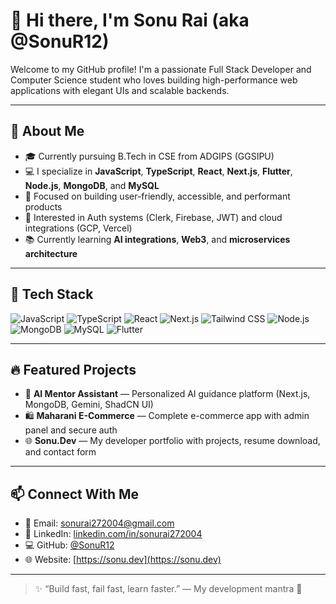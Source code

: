 # 👋 Hi there, I'm Sonu Rai (aka @SonuR12)

Welcome to my GitHub profile! I'm a passionate Full Stack Developer and Computer Science student who loves building high-performance web applications with elegant UIs and scalable backends.

---

## 💼 About Me

- 🎓 Currently pursuing B.Tech in CSE from ADGIPS (GGSIPU)
- 💻 I specialize in **JavaScript**, **TypeScript**, **React**, **Next.js**, **Flutter**, **Node.js**, **MongoDB**, and **MySQL**
- 🚀 Focused on building user-friendly, accessible, and performant products
- 🔐 Interested in Auth systems (Clerk, Firebase, JWT) and cloud integrations (GCP, Vercel)
- 📚 Currently learning **AI integrations**, **Web3**, and **microservices architecture**

---

## 🧠 Tech Stack

![JavaScript](https://img.shields.io/badge/-JavaScript-black?style=flat-square&logo=javascript)
![TypeScript](https://img.shields.io/badge/-TypeScript-black?style=flat-square&logo=typescript)
![React](https://img.shields.io/badge/-React-black?style=flat-square&logo=react)
![Next.js](https://img.shields.io/badge/-Next.js-black?style=flat-square&logo=nextdotjs)
![Tailwind CSS](https://img.shields.io/badge/-TailwindCSS-black?style=flat-square&logo=tailwindcss)
![Node.js](https://img.shields.io/badge/-Node.js-black?style=flat-square&logo=node.js)
![MongoDB](https://img.shields.io/badge/-MongoDB-black?style=flat-square&logo=mongodb)
![MySQL](https://img.shields.io/badge/-MySQL-black?style=flat-square&logo=mysql)
![Flutter](https://img.shields.io/badge/-Flutter-black?style=flat-square&logo=flutter)

---

## 🔥 Featured Projects

- 🧠 **AI Mentor Assistant** — Personalized AI guidance platform (Next.js, MongoDB, Gemini, ShadCN UI)
- 🛍️ **Maharani E-Commerce** — Complete e-commerce app with admin panel and secure auth
- 🌐 **Sonu.Dev** — My developer portfolio with projects, resume download, and contact form

---

## 📫 Connect With Me

- 📧 Email: [sonurai272004@gmail.com](mailto:sonurai272004@gmail.com)
- 💼 LinkedIn: [linkedin.com/in/sonurai272004](https://linkedin.com/in/sonurai272004)
- 💻 GitHub: [@SonuR12](https://github.com/SonuR12)
- 🌐 Website: [https://sonu.dev](https://sonu.dev)

---

> ✨ “Build fast, fail fast, learn faster.” — My development mantra 🚀

<!---
SonuR12/SonuR12 is a ✨ special ✨ repository because its `README.md` (this file) appears on your GitHub profile.
You can click the Preview link to take a look at your changes.
--->

